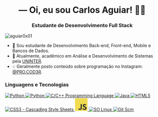 <h1 align="center">— Oi, eu sou Carlos Aguiar! 👨‍💻</h1>
<h3 align="center">Estudante de Desenvolvimento Full Stack</h3>

![aguiar0x01](https://komarev.com/ghpvc/?username=aguiar0x01&label=Profile+Views&color=blue&style=flat)

- 🎯 Sou estudante de Desenvolvimento Back-end, Front-end, Mobile e Bancos de Dados.
- 🧠 Atualmente, acadêmico em Análise e Desenvolvimento de Sistemas pela [UNINTER](https://pt.wikipedia.org/wiki/Centro_Universit%C3%A1rio_Internacional).
- 💡 Geralmente posto conteúdo sobre programação no Instagram: [@PRO.COD3R](https://www.instagram.com/pro.cod3r/).

<h3>Linguagens e Tecnologias</h3>

<p>
  
  <a href="https://dart.dev/" target="_blank">
    <img src="https://external-content.duckduckgo.com/iu/?u=https%3A%2F%2Farchive.org%2Fdownload%2Fgithub.com-dart-lang-sdk_-_2019-09-30_09-03-43%2Fcover.jpg&f=1&nofb=1" alt="Python" width="42" height="42">
  </a>
  
  <a href="https://www.python.org/" target="_blank">
    <img src="https://cdn.icon-icons.com/icons2/2107/PNG/512/file_type_python_icon_130221.png" alt="Python" width="42" height="42">
  </a>
  
  <a href="http://www.cplusplus.org/" target="_blank">
    <img src="https://www.freeiconspng.com/uploads/c--logo-icon-0.png" alt="C/C++ Programming Language" width="42" height="42">
  </a>
  
  <a href="https://www.java.com/" target="_blank">
    <img src="https://external-content.duckduckgo.com/iu/?u=https%3A%2F%2Fimage.flaticon.com%2Ficons%2Fpng%2F512%2F226%2F226777.png&f=1&nofb=1" alt="Java" width="42" height="42">
  </a>
  
  
  <a href="https://www.w3.org/html/" target="_blank">
    <img src="https://external-content.duckduckgo.com/iu/?u=https%3A%2F%2Flogos-download.com%2Fwp-content%2Fuploads%2F2017%2F07%2FHTML5_badge.png&f=1&nofb=1" alt="HTML5" width="42" height="42">
  </a>
  
  <a href="https://www.w3schools.com/css/" target="_blank">
    <img src="https://external-content.duckduckgo.com/iu/?u=https%3A%2F%2Fcoder.clothing%2Fimages%2Fstories%2Fvirtuemart%2Fproduct%2Fcss3-icon.png&f=1&nofb=1" alt="CSS3 - Cascading Style Sheets" width="45" height="45">
  </a>
  
  <a href="https://developer.mozilla.org/en-US/docs/Web/JavaScript" target="_blank">
    <img src="https://raw.githubusercontent.com/devicons/devicon/master/icons/javascript/javascript-original.svg" alt="JavaScript" width="42" height="42">
  </a>
  
  <a href="https://www.linux.org/" target="_blank">
    <img src="https://icons.iconarchive.com/icons/tatice/operating-systems/64/Linux-icon.png" alt="SO Linux" width="42" height="42">
  </a>
  
  <a href="https://git-scm.com/" target="_blank">
    <img src="https://www.vectorlogo.zone/logos/git-scm/git-scm-icon.svg" alt="Git Scm" width="42" height="42">
  </a>
  
</p>
